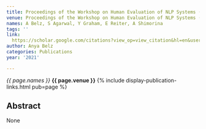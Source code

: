 ```yaml
---
title: Proceedings of the Workshop on Human Evaluation of NLP Systems (HumEval)
venue: Proceedings of the Workshop on Human Evaluation of NLP Systems (HumEval), 2021
names: A Belz, S Agarwal, Y Graham, E Reiter, A Shimorina
tags: ''
link: 
  https://scholar.google.com/citations?view_op=view_citation&hl=en&user=trwwiW4AAAAJ&pagesize=100&sortby=pubdate&citation_for_view=trwwiW4AAAAJ:WA5NYHcadZ8C
author: Anya Belz
categories: Publications
year: '2021'

---
```


*{{ page.names }}*
**{{ page.venue }}**
{% include display-publication-links.html pub=page %}
## Abstract

None